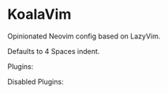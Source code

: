 # KoalaVim

Opinionated Neovim config based on LazyVim.

Defaults to 4 Spaces indent.

Plugins:

Disabled Plugins:
